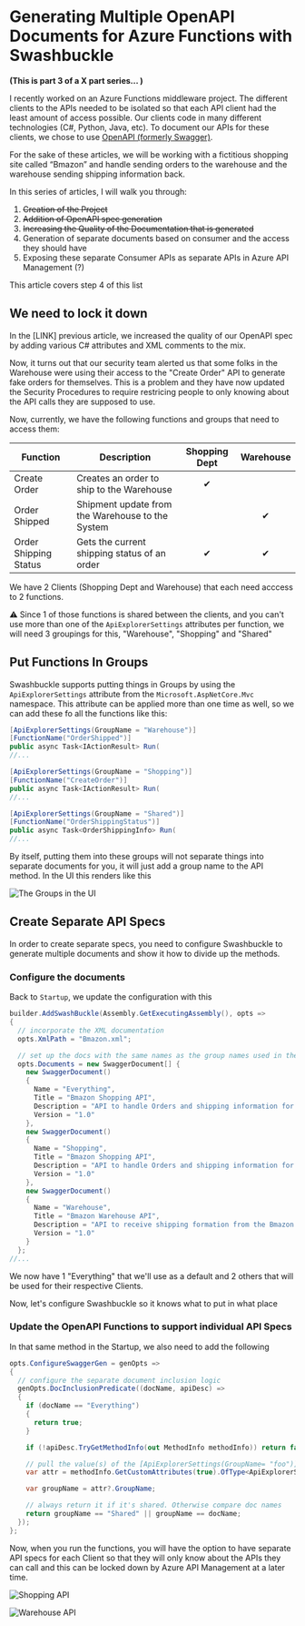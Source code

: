 ﻿# Generating Multiple OpenAPI Documents for Azure Functions with Swashbuckle

**(This is part 3 of a X part series... )**

I recently worked on an Azure Functions middleware project. The different clients to the APIs needed to be isolated so that each API client had the least amount of access possible. Our clients code in many different technologies (C#, Python, Java, etc). To document our APIs for these clients, we chose to use [OpenAPI (formerly Swagger)](https://swagger.io).

For the sake of these articles, we will be working with a fictitious shopping site called “Bmazon” and handle sending orders to the warehouse and the warehouse sending shipping information back.

In this series of articles, I will walk you through:

1.  ~~Creation of the Project~~
1.  ~~Addition of OpenAPI spec generation~~
1.  ~~Increasing the Quality of the Documentation that is generated~~
1.  Generation of separate documents based on consumer and the access they should have
1.  Exposing these separate Consumer APIs as separate APIs in Azure API Management (?)

This article covers step 4 of this list

## We need to lock it down

In the [LINK] previous article, we increased the quality of our OpenAPI spec by adding various C# attributes and XML comments to the mix.

Now, it turns out that our security team alerted us that some folks in the Warehouse were using their access to the "Create Order" API to generate fake orders for themselves. This is a problem and they have now updated the Security Procedures to require restricing people to only knowing about the API calls they are supposed to use.

Now, currently, we have the following functions and groups that need to access them:

| Function              | Description                                      | Shopping Dept | Warehouse |
| --------------------- | ------------------------------------------------ | :-----------: | :-------: |
| Create Order          | Creates an order to ship to the Warehouse        |       ✔       |           |
| Order Shipped         | Shipment update from the Warehouse to the System |               |     ✔     |
| Order Shipping Status | Gets the current shipping status of an order     |       ✔       |     ✔     |

We have 2 Clients (Shopping Dept and Warehouse) that each need acccess to 2 functions.

⚠ Since 1 of those functions is shared between the clients, and you can't use more than one of the `ApiExplorerSettings` attributes per function, we will need 3 groupings for this, "Warehouse", "Shopping" and "Shared"

## Put Functions In Groups

Swashbuckle supports putting things in Groups by using the `ApiExplorerSettings` attribute from the `Microsoft.AspNetCore.Mvc` namespace. This attribute can be applied more than one time as well, so we can add these fo all the functions like this:

```csharp
[ApiExplorerSettings(GroupName = "Warehouse")]
[FunctionName("OrderShipped")]
public async Task<IActionResult> Run(
//...

[ApiExplorerSettings(GroupName = "Shopping")]
[FunctionName("CreateOrder")]
public async Task<IActionResult> Run(
//...

[ApiExplorerSettings(GroupName = "Shared")]
[FunctionName("OrderShippingStatus")]
public async Task<OrderShippingInfo> Run(
//...
```

By itself, putting them into these groups will not separate things into separate documents for you, it will just add a group name to the API method. In the UI this renders like this

![The Groups in the UI](images/Groups.png)

## Create Separate API Specs

In order to create separate specs, you need to configure Swashbuckle to generate multiple documents and show it how to divide up the methods.

### Configure the documents

Back to `Startup`, we update the configuration with this

```csharp
builder.AddSwashBuckle(Assembly.GetExecutingAssembly(), opts =>
{
  // incorporate the XML documentation
  opts.XmlPath = "Bmazon.xml";

  // set up the docs with the same names as the group names used in the code
  opts.Documents = new SwaggerDocument[] {
    new SwaggerDocument()
    {
      Name = "Everything",
      Title = "Bmazon Shopping API",
      Description = "API to handle Orders and shipping information for the Shopping   Department",
      Version = "1.0"
    },
    new SwaggerDocument()
    {
      Name = "Shopping",
      Title = "Bmazon Shopping API",
      Description = "API to handle Orders and shipping information for the Shopping   Department",
      Version = "1.0"
    },
    new SwaggerDocument()
    {
      Name = "Warehouse",
      Title = "Bmazon Warehouse API",
      Description = "API to receive shipping formation from the Bmazon Warehouse",
      Version = "1.0"
    }
  };
//...
```

We now have 1 "Everything" that we'll use as a default and 2 others that will be used for their respective Clients.

Now, let's configure Swashbuckle so it knows what to put in what place

### Update the OpenAPI Functions to support individual API Specs

In that same method in the Startup, we also need to add the following

```csharp
opts.ConfigureSwaggerGen = genOpts =>
{
  // configure the separate document inclusion logic
  genOpts.DocInclusionPredicate((docName, apiDesc) =>
  {
    if (docName == "Everything")
    {
      return true;
    }

    if (!apiDesc.TryGetMethodInfo(out MethodInfo methodInfo)) return false;

    // pull the value(s) of the [ApiExplorerSettings(GroupName= "foo")] attribute
    var attr = methodInfo.GetCustomAttributes(true).OfType<ApiExplorerSettingsAttribute>().FirstOrDefault();

    var groupName = attr?.GroupName;

    // always return it if it's shared. Otherwise compare doc names
    return groupName == "Shared" || groupName == docName;
  });
};
```

Now, when you run the functions, you will have the option to have separate API specs for each Client so that they will only know about the APIs they can call and this can be locked down by Azure API Management at a later time.

![Shopping API](images/ShoppingAPI.png)

![Warehouse API](images/WarehouseAPI.png)
